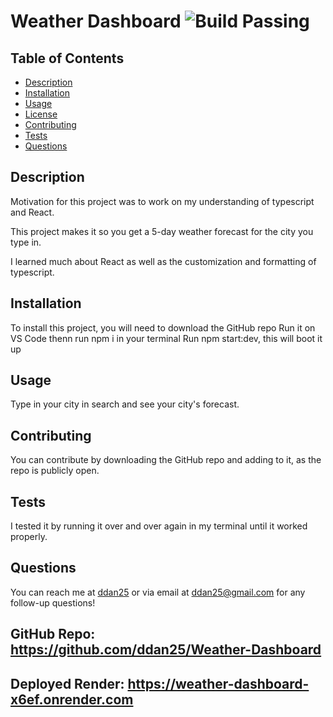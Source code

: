 # Weather Dashboard ![Build Passing](https://img.shields.io/badge/Build_Passing-green)

## Table of Contents
- [Description](#description)
- [Installation](#installation)
- [Usage](#usage)
- [License](#license)
- [Contributing](#contributing)
- [Tests](#tests)
- [Questions](#questions)

## Description
Motivation for this project was to work on my understanding of typescript and React.

This project makes it so you get a 5-day weather forecast for the city you type in.

I learned much about React as well as the customization and formatting of typescript.

## Installation
To install this project, you will need to download the GitHub repo
Run it on VS Code thenn run npm i in your terminal
Run npm start:dev, this will boot it up


## Usage
Type in your city in search and see your city's forecast.

## Contributing
You can contribute by downloading the GitHub repo and adding to it, as the repo is publicly open.

## Tests
I tested it by running it over and over again in my terminal until it worked properly.

## Questions
You can reach me at [ddan25](https://github.com/ddan25) or via email at ddan25@gmail.com for any follow-up questions!

## GitHub Repo: https://github.com/ddan25/Weather-Dashboard

## Deployed Render: https://weather-dashboard-x6ef.onrender.com